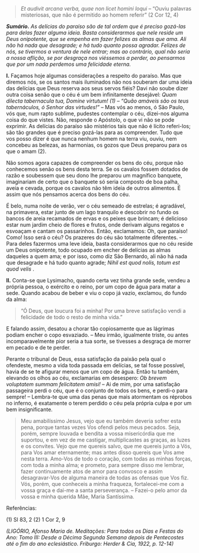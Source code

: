 > *Et audivit arcana verba, quae non licet homini loqui* – “Ouviu palavras misteriosas, que não é permitido ao homem referir” (2 Cor 12, 4)

***Sumário.** As delícias do paraíso são de tal ordem que é preciso gozá-las para delas fazer alguma ideia. Basta considerarmos que nele reside um Deus onipotente, que se empenha em fazer felizes as almas que ama. Ali não há nada que desagrade; e há tudo quanto possa agradar. Felizes de nós, se tivermos a ventura de nele entrar; mas ao contrário, qual não seria a nossa aflição, se por desgraça nos viéssemos a perder, ao pensarmos que por um nada perdemos uma felicidade eterna.*

**I.** Façamos hoje algumas considerações a respeito do paraíso. Mas que diremos nós, se os santos mais iluminados não nos souberam dar uma ideia das delícias que Deus reserva aos seus servos fiéis? Davi não soube dizer outra coisa senão que o céu é um bem infinitamente desejável: *Quam dilecta tabernacula tua, Domine virtutum! (1) – “Quão amáveis são os teus tabernáculos, ó Senhor das virtudes!”* – Mas vós ao menos, ó São Paulo, vós que, num rapto sublime, pudestes contemplar o céu, dizei-nos alguma coisa do que vistes. Não, responde o Apóstolo, o que vi não se pode exprimir. As delícias do paraíso são mistérios tais que não é lícito referi-los; são tão grandes que é preciso gozá-las para as compreender. Tudo que vos posso dizer é que nunca nenhum homem na terra viu, ouviu, nem concebeu as belezas, as harmonias, os gozos que Deus preparou para os que o amam (2).

Não somos agora capazes de compreender os bens do céu, porque não conhecemos senão os bens desta terra. Se os cavalos fossem dotados de razão e soubessem que seu dono lhe preparou um magnífico banquete, imaginariam de certo que o banquete só seria composto de boa palha, aveia e cevada, porque os cavalos não têm ideia de outros alimentos. É assim que nós pensamos acerca dos bens do céu.

É belo, numa noite de verão, ver o céu semeado de estrelas; é agradável, na primavera, estar junto de um lago tranquilo e descobrir no fundo os bancos de areia recamados de ervas e os peixes que brincam; é delicioso estar num jardim cheio de flores e frutos, onde derivam alguns regatos e esvoaçam e cantam os passarinhos. Então, exclamamos: Oh, que paraíso! Como! Isso será o céu? Os prazeres do céu são totalmente diferentes. – Para deles fazermos uma leve ideia, basta considerarmos que no céu reside um Deus onipotente, todo ocupado em encher de delícias as almas daqueles a quem ama; e por isso, como diz São Bernardo, ali não há nada que desagrade e há tudo quanto agrade; *Nihil est quod nolis, totum est quod velis* .

**II.** Conta-se que Lysimacho, quando certa vez tinha grande sede, vendeu a própria pessoa, o exército e o reino, por um copo de água para matar a sede. Quando acabou de beber e viu o copo já vazio, exclamou, do fundo da alma:

> “Ó Deus, que loucura foi a minha! Por uma breve satisfação vendi a felicidade de todo o resto de minha vida.”

E falando assim, desatou a chorar tão copiosamente que as lágrimas podiam encher o copo esvaziado. – Meu irmão, igualmente triste, ou antes incomparavelmente pior seria a tua sorte, se tivesses a desgraça de morrer em pecado e de te perder.

Perante o tribunal de Deus, essa satisfação da paixão pela qual o ofendeste, mesmo a vida toda passada em delícias, se tal fosse possível, havia de se te afigurar menos que um copo de água. Então tu também, elevando os olhos ao céu, exclamarias em desespero: *Ob brevem voluptatem summam felicitatem amisi!* – Ai de mim, por uma satisfação passageira perdi o céu, que é o conjunto de todos os bens, e perdi-o para sempre! – Lembra-te que uma das penas que mais atormentam os réprobos no inferno, é exatamente o terem perdido o céu pela própria culpa e por um bem insignificante.

> Meu amabilíssimo Jesus, vejo que eu também deveria sofrer esta pena, porque tantas vezes Vos ofendi pelos meus pecados. Seja, porém, sempre louvada e bendita a vossa misericórdia que me suportou, e em vez de me castigar, multiplicastes as graças, as luzes e os convites. Vejo que me quereis salvo, que me quereis junto a Vós, para Vos amar eternamente; mas antes disso quereis que Vos ame nesta terra. Amo-Vos de todo o coração, com todas as minhas forças, com toda a minha alma; e prometo, para sempre disso me lembrar, fazer continuamente atos de amor para convosco e assim desagravar-Vos de alguma maneira de todas as ofensas que Vos fiz. Vós, porém, que conheceis a minha fraqueza, fortalecei-me com a vossa graça e dai-me a santa perseverança. – Fazei-o pelo amor da vossa e minha querida Mãe, Maria Santíssima.

Referências:

\(1\) Sl 83, 2 (2) 1 Cor 2, 9

*(LIGÓRIO, Afonso Maria de. Meditações: Para todos os Dias e Festas do Ano: Tomo III: Desde a Décima Segunda Semana depois de Pentecostes até o fim do ano eclesiástico. Friburgo: Herder & Cia, 1922, p. 12-14)*
